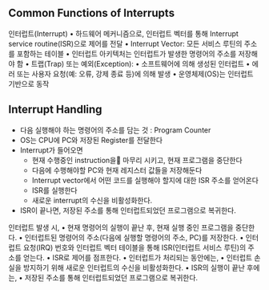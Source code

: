 ## Common Functions of Interrupts
인터럽트(Interrupt)
	•	하드웨어 메커니즘으로, 인터럽트 벡터를 통해 Interrupt service routine(ISR)으로 제어를 전달
	•	Interrupt Vector: 모든 서비스 루틴의 주소를 포함하는 테이블
•	인터럽트 아키텍처는 인터럽트가 발생한 명령어의 주소를 저장해야 함
•	트랩(Trap) 또는 예외(Exception):
	•	소프트웨어에 의해 생성된 인터럽트
	•	에러 또는 사용자 요청(예: 오류, 강제 종료 등)에 의해 발생
•	운영체제(OS)는 인터럽트 기반으로 동작
## Interrupt Handling
- 다음 실행해야 하는 명령어의 주소를 담는 것 : Program Counter
- OS는 CPU에 PC와 저장된 Register를 전달한다
- Interrupt가 들어오면
	- 현재 수행중인 instruction을 마무리 시키고, 현재 프로그램을 중단한다
	- 다음에 수행해야할 PC와 현재 레지스터 값들을 저장해둔다
	- Interrupt vector에서 어떤 코드를 실행해야 할지에 대한 ISR 주소를 얻어온다 
	- ISR를 실행한다
	- 새로운 interrupt의 수신을 비활성화한다.
- ISR이 끝나면, 저장된 주소를 통해 인터럽트되었던 프로그램으로 복귀한다.

인터럽트 발생 시,
	•	현재 명령어의 실행이 끝난 후, 현재 실행 중인 프로그램을 중단한다.
	•	인터럽트된 명령어의 주소(다음에 실행할 명령어의 주소, PC)를 저장한다.
	•	인터럽트 요청(IRQ) 번호와 인터럽트 벡터 테이블을 통해 ISR(인터럽트 서비스 루틴)의 주소를 얻는다.
	•	ISR로 제어를 점프한다.
•	인터럽트가 처리되는 동안에는,
	•	인터럽트 손실을 방지하기 위해 새로운 인터럽트의 수신을 비활성화한다.
•	ISR의 실행이 끝난 후에는,
	•	저장된 주소를 통해 인터럽트되었던 프로그램으로 복귀한다.